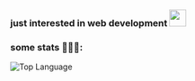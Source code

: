 ### just interested in web development <img src="https://media.giphy.com/media/WUlplcMpOCEmTGBtBW/giphy.gif" width="30px">


### some stats 👨🏽‍💻:
<p>
 <img alt = "Top Language" src="https://github-readme-stats.vercel.app/api/top-langs/?username=wllkzzz&hide=html,&hide_border=true&title_color=5391FE&text_color=555"
 </p>
